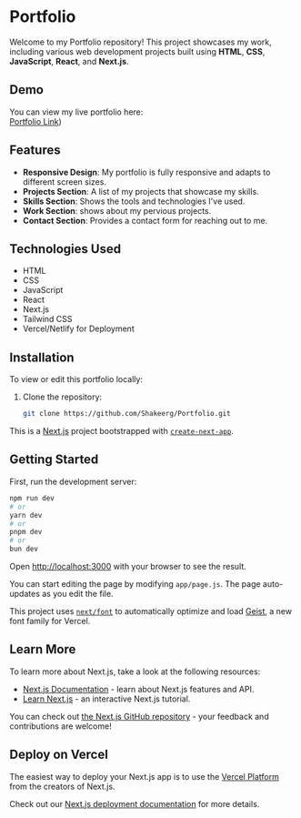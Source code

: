 # Portfolio

Welcome to my Portfolio repository! This project showcases my work, including various web development projects built using **HTML**, **CSS**, **JavaScript**, **React**, and **Next.js**.

## Demo

You can view my live portfolio here:  
[Portfolio Link](https://github.com/Shakeerg/Portfolio))   


## Features

- **Responsive Design**: My portfolio is fully responsive and adapts to different screen sizes.
- **Projects Section**: A list of my projects that showcase my skills.
- **Skills Section**: Shows the tools and technologies I've used.
- **Work Section**: shows about my pervious projects.
- **Contact Section**: Provides a contact form for reaching out to me.

## Technologies Used

- HTML
- CSS
- JavaScript
- React
- Next.js
- Tailwind CSS
- Vercel/Netlify for Deployment

## Installation

To view or edit this portfolio locally:

1. Clone the repository:
   ```bash
   git clone https://github.com/Shakeerg/Portfolio.git

This is a [Next.js](https://nextjs.org) project bootstrapped with [`create-next-app`](https://github.com/vercel/next.js/tree/canary/packages/create-next-app).

## Getting Started

First, run the development server:

```bash
npm run dev
# or
yarn dev
# or
pnpm dev
# or
bun dev
```

Open [http://localhost:3000](http://localhost:3000) with your browser to see the result.

You can start editing the page by modifying `app/page.js`. The page auto-updates as you edit the file.

This project uses [`next/font`](https://nextjs.org/docs/app/building-your-application/optimizing/fonts) to automatically optimize and load [Geist](https://vercel.com/font), a new font family for Vercel.

## Learn More

To learn more about Next.js, take a look at the following resources:

- [Next.js Documentation](https://nextjs.org/docs) - learn about Next.js features and API.
- [Learn Next.js](https://nextjs.org/learn) - an interactive Next.js tutorial.

You can check out [the Next.js GitHub repository](https://github.com/vercel/next.js) - your feedback and contributions are welcome!

## Deploy on Vercel

The easiest way to deploy your Next.js app is to use the [Vercel Platform](https://vercel.com/new?utm_medium=default-template&filter=next.js&utm_source=create-next-app&utm_campaign=create-next-app-readme) from the creators of Next.js.

Check out our [Next.js deployment documentation](https://nextjs.org/docs/app/building-your-application/deploying) for more details.
